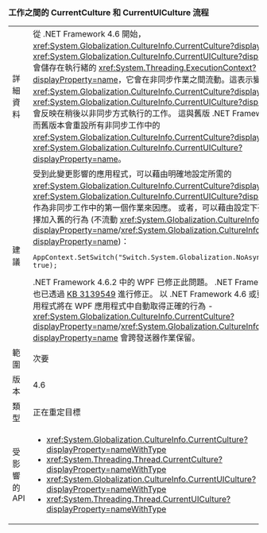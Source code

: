 ### <a name="currentculture-and-currentuiculture-flow-across-tasks"></a>工作之間的 CurrentCulture 和 CurrentUICulture 流程

|   |   |
|---|---|
|詳細資料|從 .NET Framework 4.6 開始，<xref:System.Globalization.CultureInfo.CurrentCulture?displayProperty=name> 和 <xref:System.Globalization.CultureInfo.CurrentUICulture?displayProperty=name> 會儲存在執行緒的 <xref:System.Threading.ExecutionContext?displayProperty=name>，它會在非同步作業之間流動。這表示變更 <xref:System.Globalization.CultureInfo.CurrentCulture?displayProperty=name> 或 <xref:System.Globalization.CultureInfo.CurrentUICulture?displayProperty=name> 會反映在稍後以非同步方式執行的工作。 這與舊版 .NET Framework 的行為不同，而舊版本會重設所有非同步工作中的 <xref:System.Globalization.CultureInfo.CurrentCulture?displayProperty=name> 和 <xref:System.Globalization.CultureInfo.CurrentUICulture?displayProperty=name>。|
|建議|受到此變更影響的應用程式，可以藉由明確地設定所需的 <xref:System.Globalization.CultureInfo.CurrentCulture?displayProperty=name> 或 <xref:System.Globalization.CultureInfo.CurrentUICulture?displayProperty=name> 作為非同步工作中的第一個作業來因應。 或者，可以藉由設定下列相容性參數，以選擇加入舊的行為 (不流動 <xref:System.Globalization.CultureInfo.CurrentCulture?displayProperty=name>/<xref:System.Globalization.CultureInfo.CurrentUICulture?displayProperty=name>)：<pre><code class="lang-csharp">AppContext.SetSwitch(&quot;Switch.System.Globalization.NoAsyncCurrentCulture&quot;, true);&#13;&#10;</code></pre>.NET Framework 4.6.2 中的 WPF 已修正此問題。 .NET Frameworks 4.6、4.6.1 也已透過 [KB 3139549](https://support.microsoft.com/kb/3139549) 進行修正。 以 .NET Framework 4.6 或更新版本為目標的應用程式將在 WPF 應用程式中自動取得正確的行為 - <xref:System.Globalization.CultureInfo.CurrentCulture?displayProperty=name>/<xref:System.Globalization.CultureInfo.CurrentUICulture?displayProperty=name> 會跨發送器作業保留。|
|範圍|次要|
|版本|4.6|
|類型|正在重定目標|
|受影響的 API|<ul><li><xref:System.Globalization.CultureInfo.CurrentCulture?displayProperty=nameWithType></li><li><xref:System.Threading.Thread.CurrentCulture?displayProperty=nameWithType></li><li><xref:System.Globalization.CultureInfo.CurrentUICulture?displayProperty=nameWithType></li><li><xref:System.Threading.Thread.CurrentUICulture?displayProperty=nameWithType></li></ul>|

